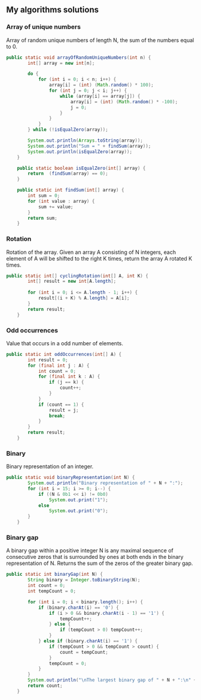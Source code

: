 ##   My algorithms solutions


###   Array of unique numbers

  Array of random unique numbers of length N, the sum of the numbers equal to 0.

```java
public static void arrayOfRandomUniqueNumbers(int n) {
        int[] array = new int[n];

        do {
            for (int i = 0; i < n; i++) {
                array[i] = (int) (Math.random() * 100);
                for (int j = 0; j < i; j++) {
                    while (array[i] == array[j]) {
                        array[i] = (int) (Math.random() * -100);
                        j = 0;
                    }
                }
            }
        } while (!isEqualZero(array));

        System.out.println(Arrays.toString(array));
        System.out.println("Sum = " + findSum(array));
        System.out.println(isEqualZero(array));
    }

    public static boolean isEqualZero(int[] array) {
        return  (findSum(array) == 0);
    }

    public static int findSum(int[] array) {
        int sum = 0;
        for (int value : array) {
            sum += value;
        }
        return sum;
    }
```
 
  
###   Rotation
  Rotation of the array.
  Given an array A consisting of N integers, each element of A will be shifted to the right K times, return the array A rotated K times.  
  
```java
public static int[] cyclingRotation(int[] A, int K) {
        int[] result = new int[A.length];
        
        for (int i = 0; i <= A.length - 1; i++) {
            result[(i + K) % A.length] = A[i];
        }       
        return result;
    }
```
 
 
###   Odd occurrences
  Value that occurs in a odd number of elements.
  
```java
public static int oddOccurrences(int[] A) {
        int result = 0;
        for (final int j : A) {
            int count = 0;
            for (final int k : A) {
                if (j == k) {
                    count++;
                }
            }
            if (count == 1) {
                result = j;
                break;
            }
        }
        return result;
    }
```
###   Binary
  Binary representation of an integer.
 
```java
public static void binaryRepresentation(int N) {
        System.out.println("Binary representation of " + N + ":");
        for (int i = 15; i >= 0; i--) {
            if ((N & 0b1 << i) != 0b0)
                System.out.print("1");
            else
                System.out.print("0");
        }
    }
```
 
###   Binary gap 
  A binary gap within a positive integer N is any maximal sequence of consecutive zeros that is surrounded by ones at both ends in the binary representation of N.
    Returns the sum of the zeros of the greater binary gap.
 
```java
public static int binaryGap(int N) {
        String binary = Integer.toBinaryString(N);
        int count = 0;
        int tempCount = 0;

        for (int i = 0; i < binary.length(); i++) {
            if (binary.charAt(i) == '0') {
                if (i > 0 && binary.charAt(i - 1) == '1') {
                    tempCount++;
                } else {
                    if (tempCount > 0) tempCount++;
                }
            } else if (binary.charAt(i) == '1') {
                if (tempCount > 0 && tempCount > count) {
                    count = tempCount;
                }
                tempCount = 0;
            }
        }
        System.out.println("\nThe largest binary gap of " + N + ":\n" + count);
        return count;
    }
```


 

